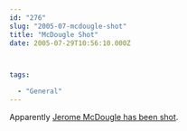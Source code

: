 ```yaml
---
id: "276"
slug: "2005-07-mcdougle-shot"
title: "McDougle Shot"
date: 2005-07-29T10:56:10.000Z



tags:

  - "General"
---
```

<div class="sqs-html-content">
  <p>Apparently <a href="http://www.local10.com/news/4784810/detail.html" title="Jerome McDougle has been shot" >Jerome McDougle has been shot</a>.</p>
</div>
